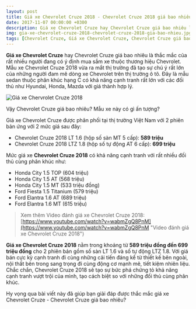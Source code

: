```yaml
---
layout: post
title: Giá xe Chevrolet Cruze 2018 - Chevrolet Cruze 2018 giá bao nhiêu?
date: 2017-11-07 00:00:00 +0300
description: Giá xe Chevrolet Cruze hay Chevrolet Cruze giá bao nhiêu là thắc mắc của rất nhiều người đang có ý định mua sắm xe thuộc thương hiệu Chevrolet. Mẫu xe Chevrolet Cruze 2018 vừa ra mắt thị trường đã tạo sự chú ý rất lớn của những người đam mê dòng xe Chevrolet trên thị trường ô tô. Đây là mẫu sedan thuộc phân khúc hạng C có khả năng cạnh tranh rất lớn với các đối thủ như Hyundai, Honda, Mazda với giá thành hợp lý
img: gia-xe-chevrolet-cruze-2018-chevrolet-cruze-2018-gia-bao-nhieu.jpg # Add image post (optional)
tags: [Chevrolet Cruze, Giá xe Chevrolet Cruze, Chevrolet Cruze giá bao nhiêu, DailyXe] # add tag
---
```


**Giá xe Chevrolet Cruze** hay Chevrolet Cruze giá bao nhiêu là thắc mắc của rất nhiều người đang có ý định mua sắm xe thuộc thương hiệu Chevrolet. Mẫu xe Chevrolet Cruze 2018 vừa ra mắt thị trường đã tạo sự chú ý rất lớn của những người đam mê dòng xe Chevrolet trên thị trường ô tô. Đây là mẫu sedan thuộc phân khúc hạng C có khả năng cạnh tranh rất lớn với các đối thủ như Hyundai, Honda, Mazda với giá thành hợp lý. 

![Giá xe Chervrolet Cruze 2018](https://i.imgur.com/rfzXdwR.jpg)

Vậy Chevrolet Cruze giá bao nhiêu? Mẫu xe này có gì ấn tượng?

Giá xe Chevrolet Cruze được phân phối tại thị trường Việt Nam với 2 phiên bản ứng với 2 mức giá sau đây:

- Chevrolet Cruze 2018 LT 1.6 (hộp số sàn MT 5 cấp): **589 triệu**
- Chevrolet Cruze 2018 LTZ 1.8 (hộp số tự động AT 6 cấp): **699 triệu**

Mức giá xe **Chevrolet Cruze 2018** có khả năng cạnh tranh với rất nhiều đối thủ cùng phân khúc như: 
- Honda City 1.5 TOP (604 triệu)
- Honda City 1.5 AT (568 triệu)
- Honda City 1.5 MT (533 triệu đồng)
- Ford Fiesta 1.5 Titanium (579 triệu)
- Ford Elantra 1.6 AT (689 triệu)
- Ford Elantra 1.6 MT (615 triệu)

> Xem thêm Video đánh giá xe Chevrolet Cruze 2018: [https://www.youtube.com/watch?v=wabmZgQ8PnM](https://www.youtube.com/watch?v=wabmZgQ8PnM "Video đánh giá xe Chevrolet Cruze 2018")

**Giá xe Chevrolet Cruze 2018** nằm trong khoảng từ **589 triệu đồng đến 699 triệu đồng** cho 2 phiên bản gồm số sàn LT 1.6 và số tự động LTZ 1.8. Với giá bán cực kỳ cạnh tranh đi cùng những cải tiến đáng kể từ thiết kế bên ngoài, nội thất bên trong sang trọng đi cùng động cơ mạnh mẽ, tiết kiệm nhiên liệu. Chắc chắn, Chevrolet Cruze 2018 sẽ tạo sự bức phá chứng tỏ khả năng cạnh tranh vượt trội của mình, tạo cách biệt so với những đối thủ cùng phân khúc.

Hy vọng qua bài viết này đã giúp bạn giải đáp được thắc mắc giá xe Chevrolet Cruze - Chevrolet Cruze giá bao nhiêu?
